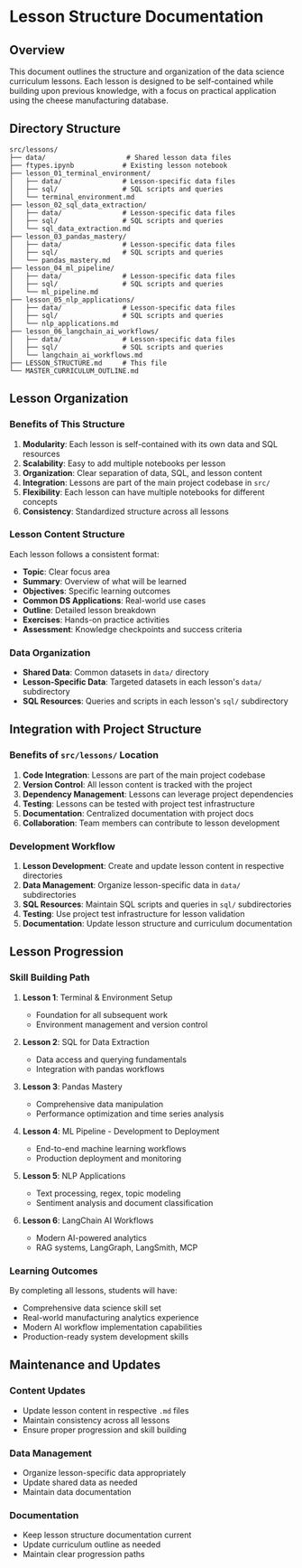 # Lesson Structure Documentation

## Overview
This document outlines the structure and organization of the data science curriculum lessons. Each lesson is designed to be self-contained while building upon previous knowledge, with a focus on practical application using the cheese manufacturing database.

## Directory Structure

```
src/lessons/
├── data/                    # Shared lesson data files
├── ftypes.ipynb            # Existing lesson notebook
├── lesson_01_terminal_environment/
│   ├── data/               # Lesson-specific data files
│   ├── sql/                # SQL scripts and queries
│   └── terminal_environment.md
├── lesson_02_sql_data_extraction/
│   ├── data/               # Lesson-specific data files
│   ├── sql/                # SQL scripts and queries
│   └── sql_data_extraction.md
├── lesson_03_pandas_mastery/
│   ├── data/               # Lesson-specific data files
│   ├── sql/                # SQL scripts and queries
│   └── pandas_mastery.md
├── lesson_04_ml_pipeline/
│   ├── data/               # Lesson-specific data files
│   ├── sql/                # SQL scripts and queries
│   └── ml_pipeline.md
├── lesson_05_nlp_applications/
│   ├── data/               # Lesson-specific data files
│   ├── sql/                # SQL scripts and queries
│   └── nlp_applications.md
├── lesson_06_langchain_ai_workflows/
│   ├── data/               # Lesson-specific data files
│   ├── sql/                # SQL scripts and queries
│   └── langchain_ai_workflows.md
├── LESSON_STRUCTURE.md     # This file
└── MASTER_CURRICULUM_OUTLINE.md
```

## Lesson Organization

### **Benefits of This Structure**

1. **Modularity**: Each lesson is self-contained with its own data and SQL resources
2. **Scalability**: Easy to add multiple notebooks per lesson
3. **Organization**: Clear separation of data, SQL, and lesson content
4. **Integration**: Lessons are part of the main project codebase in `src/`
5. **Flexibility**: Each lesson can have multiple notebooks for different concepts
6. **Consistency**: Standardized structure across all lessons

### **Lesson Content Structure**

Each lesson follows a consistent format:
- **Topic**: Clear focus area
- **Summary**: Overview of what will be learned
- **Objectives**: Specific learning outcomes
- **Common DS Applications**: Real-world use cases
- **Outline**: Detailed lesson breakdown
- **Exercises**: Hands-on practice activities
- **Assessment**: Knowledge checkpoints and success criteria

### **Data Organization**

- **Shared Data**: Common datasets in `data/` directory
- **Lesson-Specific Data**: Targeted datasets in each lesson's `data/` subdirectory
- **SQL Resources**: Queries and scripts in each lesson's `sql/` subdirectory

## Integration with Project Structure

### **Benefits of `src/lessons/` Location**

1. **Code Integration**: Lessons are part of the main project codebase
2. **Version Control**: All lesson content is tracked with the project
3. **Dependency Management**: Lessons can leverage project dependencies
4. **Testing**: Lessons can be tested with project test infrastructure
5. **Documentation**: Centralized documentation with project docs
6. **Collaboration**: Team members can contribute to lesson development

### **Development Workflow**

1. **Lesson Development**: Create and update lesson content in respective directories
2. **Data Management**: Organize lesson-specific data in `data/` subdirectories
3. **SQL Resources**: Maintain SQL scripts and queries in `sql/` subdirectories
4. **Testing**: Use project test infrastructure for lesson validation
5. **Documentation**: Update lesson structure and curriculum documentation

## Lesson Progression

### **Skill Building Path**

1. **Lesson 1**: Terminal & Environment Setup
   - Foundation for all subsequent work
   - Environment management and version control

2. **Lesson 2**: SQL for Data Extraction
   - Data access and querying fundamentals
   - Integration with pandas workflows

3. **Lesson 3**: Pandas Mastery
   - Comprehensive data manipulation
   - Performance optimization and time series analysis

4. **Lesson 4**: ML Pipeline - Development to Deployment
   - End-to-end machine learning workflows
   - Production deployment and monitoring

5. **Lesson 5**: NLP Applications
   - Text processing, regex, topic modeling
   - Sentiment analysis and document classification

6. **Lesson 6**: LangChain AI Workflows
   - Modern AI-powered analytics
   - RAG systems, LangGraph, LangSmith, MCP

### **Learning Outcomes**

By completing all lessons, students will have:
- Comprehensive data science skill set
- Real-world manufacturing analytics experience
- Modern AI workflow implementation capabilities
- Production-ready system development skills

## Maintenance and Updates

### **Content Updates**
- Update lesson content in respective `.md` files
- Maintain consistency across all lessons
- Ensure proper progression and skill building

### **Data Management**
- Organize lesson-specific data appropriately
- Update shared data as needed
- Maintain data documentation

### **Documentation**
- Keep lesson structure documentation current
- Update curriculum outline as needed
- Maintain clear progression paths 